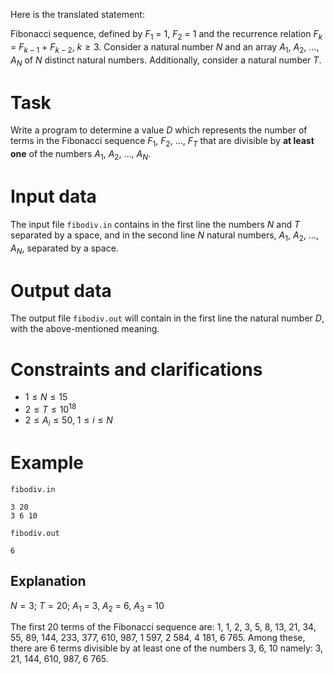 Here is the translated statement:

Fibonacci sequence, defined by $F_1$ = $1$, $F_2$ = $1$ and the recurrence relation $F_k$ = $F_{k-1}$ + $F_{k-2}$, $k \geq 3$. Consider a natural number $N$ and an array $A_1$, $A_2$, $\dots$, $A_N$ of $N$ distinct natural numbers. Additionally, consider a natural number $T$.

# Task

Write a program to determine a value $D$ which represents the number of terms in the Fibonacci sequence $F_1$, $F_2$, $\dots$, $F_T$ that are divisible by **at least one** of the numbers $A_1$, $A_2$, $\dots$, $A_N$.

# Input data

The input file `fibodiv.in` contains in the first line the numbers $N$ and $T$ separated by a space, and in the second line $N$ natural numbers, $A_1$, $A_2$, $\dots$, $A_N$, separated by a space.

# Output data

The output file `fibodiv.out` will contain in the first line the natural number $D$, with the above-mentioned meaning.

# Constraints and clarifications

* $1 \leq N \leq 15$
* $2 \leq T \leq 10^{18}$
* $2 \leq A_i \leq 50$, $1 \leq i \leq N$

# Example

`fibodiv.in`
```
3 20
3 6 10
```

`fibodiv.out`
```
6
```

## Explanation

$N = 3$; $T = 20$; $A_1$ = $3$, $A_2$ = $6$, $A_3$ = $10$

The first $20$ terms of the Fibonacci sequence are: $1$, $1$, $2$, $3$, $5$, $8$, $13$, $21$, $34$, $55$, $89$, $144$, $233$, $377$, $610$, $987$, $1 \ 597$, $2 \ 584$, $4 \ 181$, $6 \ 765$. Among these, there are 6 terms divisible by at least one of the numbers $3$, $6$, $10$ namely: $3$, $21$, $144$, $610$, $987$, $6 \ 765$.